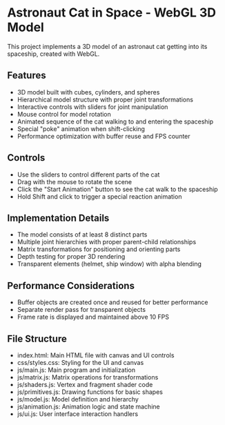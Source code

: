 # Astronaut Cat in Space - WebGL 3D Model

This project implements a 3D model of an astronaut cat getting into its spaceship, created with WebGL.

## Features

- 3D model built with cubes, cylinders, and spheres
- Hierarchical model structure with proper joint transformations
- Interactive controls with sliders for joint manipulation
- Mouse control for model rotation
- Animated sequence of the cat walking to and entering the spaceship
- Special "poke" animation when shift-clicking
- Performance optimization with buffer reuse and FPS counter

## Controls

- Use the sliders to control different parts of the cat
- Drag with the mouse to rotate the scene
- Click the "Start Animation" button to see the cat walk to the spaceship
- Hold Shift and click to trigger a special reaction animation

## Implementation Details

- The model consists of at least 8 distinct parts
- Multiple joint hierarchies with proper parent-child relationships
- Matrix transformations for positioning and orienting parts
- Depth testing for proper 3D rendering
- Transparent elements (helmet, ship window) with alpha blending

## Performance Considerations

- Buffer objects are created once and reused for better performance
- Separate render pass for transparent objects
- Frame rate is displayed and maintained above 10 FPS

## File Structure

- index.html: Main HTML file with canvas and UI controls
- css/styles.css: Styling for the UI and canvas
- js/main.js: Main program and initialization
- js/matrix.js: Matrix operations for transformations
- js/shaders.js: Vertex and fragment shader code
- js/primitives.js: Drawing functions for basic shapes
- js/model.js: Model definition and hierarchy
- js/animation.js: Animation logic and state machine
- js/ui.js: User interface interaction handlers